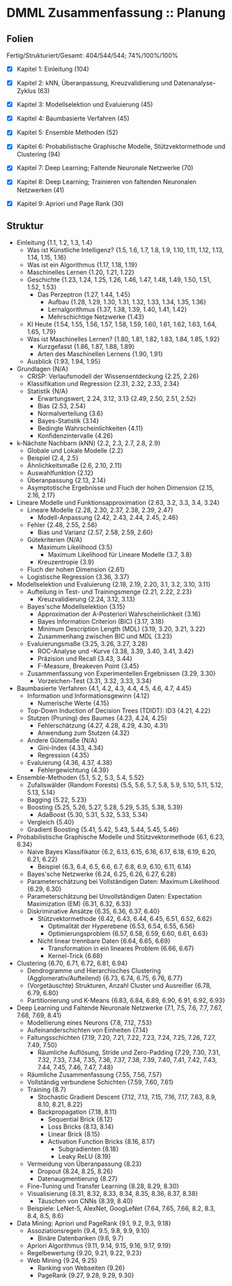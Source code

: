 # DMML Zusammenfassung :: Planung

## Folien

Fertig/Strukturiert/Gesamt: 404/544/544; 74%/100%/100%

* [X] Kapitel 1: Einleitung (104)
* [X] Kapitel 2: kNN, Überanpassung, Kreuzvalidierung und Datenanalyse-Zyklus (63)
* [X] Kapitel 3: Modellselektion und Evaluierung (45)
* [X] Kapitel 4: Baumbasierte Verfahren (45)
* [X] Kapitel 5: Ensemble Methoden (52)
* [X] Kapitel 6: Probabilistische Graphische Modelle, Stützvektormethode und Clustering (94)
* [x] Kapitel 7: Deep Learning; Faltende Neuronale Netzwerke (70)
* [x] Kapitel 8: Deep Learning; Trainieren von faltenden Neuronalen Netzwerken (41)
* [x] Kapitel 9: Apriori und Page Rank (30)


## Struktur

* Einleitung {1.1, 1.2, 1.3, 1.4}
    - Was ist Künstliche Intelligenz? {1.5, 1.6, 1.7, 1.8, 1.9, 1.10, 1.11, 1.12, 1.13, 1.14, 1.15, 1.16}
    - Was ist ein Algorithmus {1.17, 1.18, 1.19}
    - Maschinelles Lernen {1.20, 1.21, 1.22}
    - Geschichte {1.23, 1.24, 1.25, 1.26, 1.46, 1.47, 1.48, 1.49, 1.50, 1.51, 1.52, 1.53}
        + Das Perzeptron {1.27, 1.44, 1.45}
            * Aufbau {1.28, 1.29, 1.30, 1.31, 1.32, 1.33, 1.34, 1.35, 1.36}
            * Lernalgorithmus {1.37, 1.38, 1.39, 1.40, 1.41, 1.42}
            * Mehrschichtige Netzwerke {1.43}
    - KI Heute {1.54, 1.55, 1.56, 1.57, 1.58, 1.59, 1.60, 1.61, 1.62, 1.63, 1.64, 1.65, 1.79}
    - Was ist Maschinelles Lernen? {1.80, 1.81, 1.82, 1.83, 1.84, 1.85, 1.92}
        + Kurzgefasst {1.86, 1.87, 1.88, 1.89}
        + Arten des Maschinellen Lernens {1.90, 1.91}
    - Ausblick {1.93, 1.94, 1.95}
* Grundlagen {N/A}
    - CRISP: Verlaufsmodell der Wissensentdeckung {2.25, 2.26}
    - Klassifikation und Regression {2.31, 2.32, 2.33, 2.34}
    - Statistik {N/A}
        + Erwartungswert, 2.24, 3.12, 3.13 {2.49, 2.50, 2.51, 2.52}
        + Bias {2.53, 2.54}
        + Normalverteilung {3.6}
        + Bayes-Statistik {3.14}
        + Bedingte Wahrscheinlichkeiten {4.11}
        + Konfidenzintervalle {4.26}
* k-Nächste Nachbarn (kNN) {2.2, 2.3, 2.7, 2.8, 2.9}
    - Globale und Lokale Modelle {2.2}
    - Beispiel {2.4, 2.5}
    - Ähnlichkeitsmaße {2.6, 2.10, 2.11}
    - Auswahlfunktion {2.12}
    - Überanpassung {2.13, 2.14}
    - Asymptotische Ergebnisse und Fluch der hohen Dimension {2.15, 2.16, 2.17}
* Lineare Modelle und Funktionsapproximation {2.63, 3.2, 3.3, 3.4, 3.24}
    - Lineare Modelle {2.28, 2.30, 2.37, 2.38, 2.39, 2.47}
        + Modell-Anpassung {2.42, 2.43, 2.44, 2.45, 2.46}
    - Fehler {2.48, 2.55, 2.56}
        + Bias und Varianz {2.57, 2.58, 2.59, 2.60}
    - Gütekriterien {N/A}
        + Maximum Likelihood {3.5}
            * Maximum Likelihood für Lineare Modelle {3.7, 3.8}
        + Kreuzentropie {3.9}
    - Fluch der hohen Dimension {2.61}
    - Logistische Regression {3.36, 3.37}
* Modellselektion und Evaluierung {2.18, 2.19, 2.20, 3.1, 3.2, 3.10, 3.11}
    - Aufteilung in Test- und Trainingsmenge {2.21, 2.22, 2.23}
        + Kreuzvalidierung {2.24, 3.12, 3.13}
    - Bayes'sche Modellselektion {3.15}
        + Approximation der A-Posteriori Wahrscheinlichkeit {3.16}
        + Bayes Information Criterion (BIC) {3.17, 3.18}
        + Minimum Description Length (MDL) {3.19, 3.20, 3.21, 3.22}
        + Zusammenhang zwischen BIC und MDL {3.23}
    - Evaluierungsmaße {3.25, 3.26, 3.27, 3.28}
        + ROC-Analyse und -Kurve {3.38, 3.39, 3.40, 3.41, 3.42}
        + Präzision und Recall {3.43, 3.44}
        + F-Measure, Breakeven Point {3.45}
    - Zusammenfassung von Experimentellen Ergebnissen {3.29, 3.30}
        + Vorzeichen-Test {3.31, 3.32, 3.33, 3.34}
* Baumbasierte Verfahren {4.1, 4.2, 4.3, 4.4, 4.5, 4.6, 4.7, 4.45}
    - Information und Informationsgewinn {4.12}
        + Numerische Werte {4.15}
    - Top-Down Induction of Decision Trees (TDIDT): ID3 {4.21, 4.22}
    - Stutzen (Pruning) des Baumes {4.23, 4.24, 4.25}
        + Fehlerschätzung {4.27, 4.28, 4.29, 4.30, 4.31}
        + Anwendung zum Stutzen {4.32}
    - Andere Gütemaße {N/A}
        + Gini-Index {4.33, 4.34}
        + Regression {4.35}
    - Evaluierung {4.36, 4.37, 4.38}
        + Fehlergewichtung {4.39}
* Ensemble-Methoden {5.1, 5.2, 5.3, 5.4, 5.52}
    - Zufallswälder (Random Forests) {5.5, 5.6, 5.7, 5.8, 5.9, 5.10, 5.11, 5.12, 5.13, 5.14}
    - Bagging {5.22, 5.23}
    - Boosting {5.25, 5.26, 5.27, 5.28, 5.29, 5.35, 5.38, 5.39}
        + AdaBoost {5.30, 5.31, 5.32, 5.33, 5.34}
    - Vergleich {5.40}
    - Gradient Boosting {5.41, 5.42, 5.43, 5.44, 5.45, 5.46}
* Probabilistische Graphische Modelle und Stützvektormethode {6.1, 6.23, 6.34}
    - Naive Bayes Klassifikator {6.2, 6.13, 6.15, 6.16, 6.17, 6.18, 6.19, 6.20, 6.21, 6.22}
        + Beispiel {6.3, 6.4, 6.5, 6.6, 6.7, 6.8, 6.9, 6.10, 6.11, 6.14}
    - Bayes'sche Netzwerke {6.24, 6.25, 6.26, 6.27, 6.28}
    - Parameterschätzung bei Vollständigen Daten: Maximum Likelihood {6.29, 6.30}
    - Parameterschätzung bei Unvollständigen Daten: Expectation Maximization (EM) {6.31, 6.32, 6.33}
    - Diskriminative Ansätze {6.35, 6.36, 6.37, 6.40}
        + Stützvektormethode {6.42, 6.43, 6.44, 6.45, 6.51, 6.52, 6.62}
            * Optimalität der Hyperebene {6.53, 6.54, 6.55, 6.56}
            * Optimierungsproblem {6.57, 6.58, 6.59, 6.60, 6.61, 6.63}
        + Nicht linear trennbare Daten {6.64, 6.65, 6.69}
            * Transformation in ein lineares Problem {6.66, 6.67}
            * Kernel-Trick {6.68}
* Clustering {6.70, 6.71, 6.72, 6.81, 6.94}
    - Dendrogramme und Hierarchisches Clustering (Agglomerativ/Aufteilend) {6.73, 6.74, 6.75, 6.76, 6.77}
    - (Vorgetäuschte) Strukturen, Anzahl Cluster und Ausreißer {6.78, 6.79, 6.80}
    - Partitionierung und K-Means {6.83, 6.84, 6.89, 6.90, 6.91, 6.92, 6.93}
* Deep Learning und Faltende Neuronale Netzwerke {7.1, 7.5, 7.6, 7.7, 7.67, 7.68, 7.69, 8.41}
    - Modellierung eines Neurons {7.8, 7.12, 7.53}
    - Aufeinanderschichten von Einheiten {7.14}
    - Faltungsschichten {7.19, 7.20, 7.21, 7.22, 7.23, 7.24, 7.25, 7.26, 7.27, 7.49, 7.50}
        + Räumliche Auflösung, Stride und Zero-Padding {7.29, 7.30, 7.31, 7.32, 7.33, 7.34, 7.35, 7.36, 7.37, 7.38, 7.39, 7.40, 7.41, 7.42, 7.43, 7.44, 7.45, 7.46, 7.47, 7.48}
    - Räumliche Zusammenfassung {7.55, 7.56, 7.57}
    - Vollständig verbundene Schichten {7.59, 7.60, 7.61}
    - Training {8.7}
        + Stochastic Gradient Descent {7.12, 7.13, 7.15, 7.16, 7.17, 7.63, 8.9, 8.10, 8.21, 8.22}
        + Backpropagation {7.18, 8.11}
            * Sequential Brick {8.12}
            * Loss Bricks {8.13, 8.14}
            * Linear Brick {8.15}
            * Activation Function Bricks {8.16, 8.17}
                - Subgradienten {8.18}
                - Leaky ReLU {8.19}
    - Vermeidung von Überanpassung {8.23}
        + Dropout {8.24, 8.25, 8.26}
        + Datenaugmentierung {8.27}
    - Fine-Tuning und Transfer Learning {8.28, 8.29, 8.30}
    - Visualisierung {8.31, 8.32, 8.33, 8.34, 8.35, 8.36, 8.37, 8.38}
        + Täuschen von CNNs {8.39, 8.40}
    - Beispiele: LeNet-5, AlexNet, GoogLeNet {7.64, 7.65, 7.66, 8.2, 8.3, 8.4, 8.5, 8.6}
* Data Mining: Apriori und PageRank {9.1, 9.2, 9.3, 9.18}
    - Assoziationsregeln {9.4, 9.5, 9.8, 9.9, 9.10}
        + Binäre Datenbanken {9.6, 9.7}
    - Apriori Algorithmus {9.11, 9.14, 9.15, 9.16, 9.17, 9.19}
    - Regelbewertung {9.20, 9.21, 9.22, 9.23}
    - Web Mining {9.24, 9.25}
        + Ranking von Webseiten {9.26}
        + PageRank {9.27, 9.28, 9.29, 9.30}
